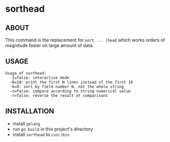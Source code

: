 sorthead
======

## ABOUT

This command is the replacement for `sort ... |head` which works
orders of magnitude faster on large amount of data.

## USAGE

	Usage of sorthead:
	  -I=false: interactive mode
	  -N=10: print the first N lines instead of the first 10
	  -k=0: sort by field number N, not the whole string
	  -n=false: compare according to string numerical value
	  -r=false: reverse the result of comparisons

## INSTALLATION

* install `golang`
* run `go build` in this project's directory
* install `sorthead` to `/usr/bin`
